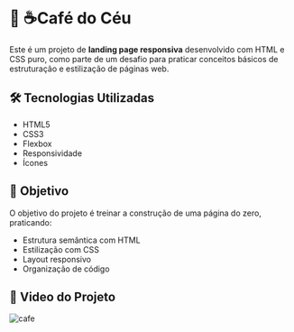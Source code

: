 # 🚀 ☕Café do Céu

Este é um projeto de **landing page responsiva** desenvolvido com HTML e CSS puro, como parte de um desafio para praticar conceitos básicos de estruturação e estilização de páginas web.

## 🛠 Tecnologias Utilizadas

- HTML5
- CSS3
- Flexbox
- Responsividade 
- Ícones

## 🎯 Objetivo

O objetivo do projeto é treinar a construção de uma página do zero, praticando:
- Estrutura semântica com HTML
- Estilização com CSS
- Layout responsivo
- Organização de código

## 📸 Video do Projeto

![cafe](https://github.com/user-attachments/assets/338a3577-b42f-47de-af7d-e3748a73a089)


